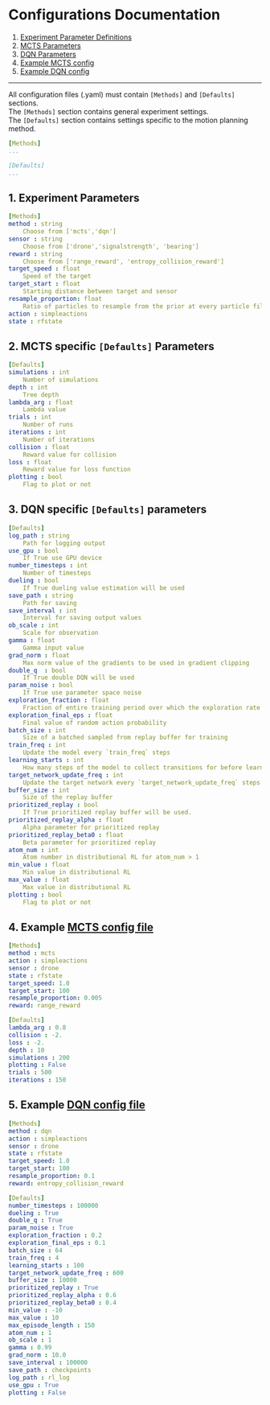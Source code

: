 # Configurations Documentation 

1. [Experiment Parameter Definitions](#1-experiment-parameters)
2. [MCTS Parameters](#2-mcts-specific-defaults-parameters)
3. [DQN Parameters](#3-dqn-specific-defaults-parameters)
4. [Example MCTS config](#4-example-mcts-config-file)
5. [Example DQN config](#5-example-dqn-config-file)

___


All configuration files (.yaml) must contain `[Methods]` and `[Defaults]` sections.  
The `[Methods]` section contains general experiment settings.   
The `[Defaults]` section contains settings specific to the motion planning method. 
``` yaml
[Methods]
...

[Defaults]
...
```
## 1. Experiment Parameters 
``` yaml
[Methods]
method : string
    Choose from ['mcts','dqn']
sensor : string
    Choose from ['drone','signalstrength', 'bearing']
reward : string
    Choose from ['range_reward', 'entropy_collision_reward']
target_speed : float
    Speed of the target
target_start : float
    Starting distance between target and sensor
resample_proportion: float
    Ratio of particles to resample from the prior at every particle filter update
action : simpleactions
state : rfstate 
```

## 2. MCTS specific `[Defaults]` Parameters 
``` yaml
[Defaults]
simulations : int
    Number of simulations
depth : int
    Tree depth
lambda_arg : float
    Lambda value
trials : int
    Number of runs
iterations : int
    Number of iterations
collision : float
    Reward value for collision
loss : float
    Reward value for loss function
plotting : bool
    Flag to plot or not
```

## 3. DQN specific `[Defaults]` parameters 
``` yaml
[Defaults]
log_path : string
    Path for logging output
use_gpu : bool
    If True use GPU device
number_timesteps : int
    Number of timesteps
dueling : bool
    If True dueling value estimation will be used
save_path : string
    Path for saving
save_interval : int
    Interval for saving output values
ob_scale : int
    Scale for observation
gamma : float
    Gamma input value
grad_norm : float
    Max norm value of the gradients to be used in gradient clipping
double_q  : bool
    If True double DQN will be used
param_noise : bool
    If True use parameter space noise
exploration_fraction : float
    Fraction of entire training period over which the exploration rate is annealed
exploration_final_eps : float
    Final value of random action probability
batch_size : int
    Size of a batched sampled from replay buffer for training
train_freq : int
    Update the model every `train_freq` steps
learning_starts : int
    How many steps of the model to collect transitions for before learning starts
target_network_update_freq : int
    Update the target network every `target_network_update_freq` steps
buffer_size : int
    Size of the replay buffer
prioritized_replay : bool
    If True prioritized replay buffer will be used.
prioritized_replay_alpha : float
    Alpha parameter for prioritized replay
prioritized_replay_beta0 : float
    Beta parameter for prioritized replay
atom_num : int
    Atom number in distributional RL for atom_num > 1
min_value : float
    Min value in distributional RL
max_value : float
    Max value in distributional RL
plotting : bool
    Flag to plot or not
```

## 4. Example [MCTS config file](configs/mcts.yaml)
``` yaml
[Methods]
method : mcts
action : simpleactions
sensor : drone
state : rfstate 
target_speed: 1.0
target_start: 100
resample_proportion: 0.005
reward: range_reward

[Defaults]
lambda_arg : 0.8
collision : -2.
loss : -2.
depth : 10
simulations : 200
plotting : False
trials : 500
iterations : 150
```

## 5. Example [DQN config file](configs/dqn.yaml) 
``` yaml
[Methods]
method : dqn
action : simpleactions
sensor : drone
state : rfstate 
target_speed: 1.0
target_start: 100
resample_proportion: 0.1
reward: entropy_collision_reward

[Defaults]
number_timesteps : 100000
dueling : True
double_q : True
param_noise : True
exploration_fraction : 0.2
exploration_final_eps : 0.1
batch_size : 64
train_freq : 4
learning_starts : 100
target_network_update_freq : 600
buffer_size : 10000
prioritized_replay : True
prioritized_replay_alpha : 0.6
prioritized_replay_beta0 : 0.4
min_value : -10
max_value : 10
max_episode_length : 150
atom_num : 1
ob_scale : 1
gamma : 0.99
grad_norm : 10.0
save_interval : 100000
save_path : checkpoints
log_path : rl_log
use_gpu : True
plotting : False
```